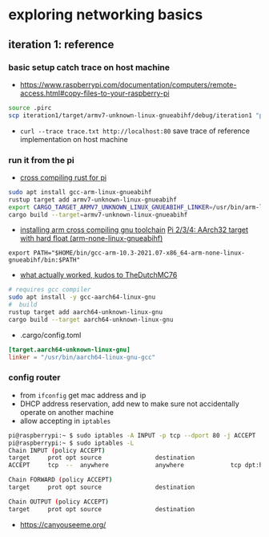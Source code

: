 # exploring networking basics

## iteration 1: reference

### basic setup catch trace on host machine

- https://www.raspberrypi.com/documentation/computers/remote-access.html#copy-files-to-your-raspberry-pi
```sh
source .pirc
scp iteration1/target/armv7-unknown-linux-gnueabihf/debug/iteration1 "pi@$PI_IP:"
```
- `curl --trace trace.txt http://localhost:80` save trace of reference implementation on host machine

### run it from the pi

- [cross compiling rust for pi](https://capnfabs.net/posts/cross-compiling-rust-apps-raspberry-pi/)
```sh
sudo apt install gcc-arm-linux-gnueabihf
rustup target add armv7-unknown-linux-gnueabihf
export CARGO_TARGET_ARMV7_UNKNOWN_LINUX_GNUEABIHF_LINKER=/usr/bin/arm-linux-gnueabihf-gcc
cargo build --target=armv7-unknown-linux-gnueabihf
```
- [installing arm cross compiling gnu toolchain](https://chacin.dev/blog/cross-compiling-rust-for-the-raspberry-pi/)
[Pi 2/3/4: AArch32 target with hard float (arm-none-linux-gnueabihf)](https://developer.arm.com/downloads/-/gnu-a)
```
export PATH="$HOME/bin/gcc-arm-10.3-2021.07-x86_64-arm-none-linux-gnueabihf/bin:$PATH"
```
- [what actually worked, kudos to TheDutchMC76](https://www.reddit.com/r/rust/comments/vparsp/has_anyone_programmed_a_raspberry_pi_with_rust/)
```sh
# requires gcc compiler
sudo apt install -y gcc-aarch64-linux-gnu
#  build
rustup target add aarch64-unknown-linux-gnu
cargo build --target aarch64-unknown-linux-gnu
```
- .cargo/config.toml
```toml
[target.aarch64-unknown-linux-gnu]
linker = "/usr/bin/aarch64-linux-gnu-gcc"
```

### config router

- from `ifconfig` get mac address and ip
- DHCP address reservation, add new to make sure not accidentally operate on another machine
- allow accepting in `iptables`
```sh
pi@raspberrypi:~ $ sudo iptables -A INPUT -p tcp --dport 80 -j ACCEPT
pi@raspberrypi:~ $ sudo iptables -L
Chain INPUT (policy ACCEPT)
target     prot opt source               destination
ACCEPT     tcp  --  anywhere             anywhere             tcp dpt:http

Chain FORWARD (policy ACCEPT)
target     prot opt source               destination

Chain OUTPUT (policy ACCEPT)
target     prot opt source               destination
```
- https://canyouseeme.org/

